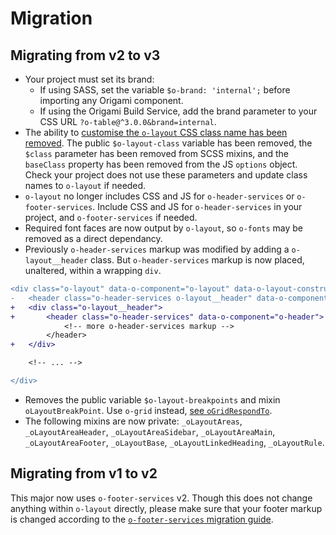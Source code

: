 # Migration

## Migrating from v2 to v3
- Your project must set its brand:
	- If using SASS, set the variable `$o-brand: 'internal';` before importing any Origami component.
	- If using the Origami Build Service, add the brand parameter to your CSS URL `?o-table@^3.0.0&brand=internal`.
- The ability to [customise the `o-layout` CSS class name has been removed](https://github.com/Financial-Times/origami-proposals/issues/4). The public `$o-layout-class` variable has been removed, the `$class` parameter has been removed from SCSS mixins, and the `baseClass` property has been removed from the JS `options` object. Check your project does not use these parameters and update class names to `o-layout` if needed.
- `o-layout` no longer includes CSS and JS for `o-header-services` or `o-footer-services`. Include CSS and JS for `o-header-services` in your project, and `o-footer-services` if needed.
- Required font faces are now output by `o-layout`, so `o-fonts` may be removed as a direct dependancy.
- Previously `o-header-services` markup was modified by adding a `o-layout__header` class. But `o-header-services` markup is now placed, unaltered, within a wrapping `div`.
```diff
<div class="o-layout" data-o-component="o-layout" data-o-layout-construct-nav="false">
-	<header class="o-header-services o-layout__header" data-o-component="o-header">
+	<div class="o-layout__header">
+	    <header class="o-header-services" data-o-component="o-header">
		    <!-- more o-header-services markup -->
        </header>
+	</div>

	<!-- ... -->

</div>
```
- Removes the public variable `$o-layout-breakpoints` and mixin `oLayoutBreakPoint`. Use `o-grid` instead, [see `oGridRespondTo`](https://registry.origami.ft.com/components/o-grid@4.4.4/sassdoc#o-grid-mixin-oGridRespondTo).
- The following mixins are now private: `_oLayoutAreas`, `_oLayoutAreaHeader`, `_oLayoutAreaSidebar`, `_oLayoutAreaMain`, `_oLayoutAreaFooter`, `_oLayoutBase`, `_oLayoutLinkedHeading`, `_oLayoutRule`.

## Migrating from v1 to v2

This major now uses `o-footer-services` v2. Though this does not change anything within `o-layout` directly, please make sure that your footer markup is changed according to the [`o-footer-services` migration guide](https://github.com/Financial-Times/o-footer-services#migration-guide).
